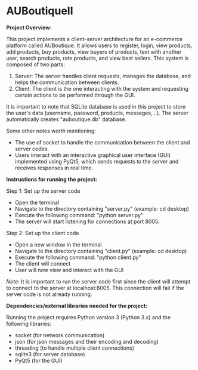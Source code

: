 # AUBoutiqueII

**Project Overview:**

This project implements a client-server architecture for an e-commerce platform called AUBoutique. It allows users to register, login, view products, add products, buy products, view buyers of products, text with another user, search products, rate products, and view best sellers. This system is composed of two parts: 
1. Server: The server handles client requests, manages the database, and helps the communication between clients. 
2. Client: The client is the one interacting with the system and requesting certain actions to be performed through the GUI. 

It is important to note that SQLite database is used in this project to store the user's data (username, password, products, messages,...). The server automatically creates "auboutique.db" database. 

Some other notes worth mentioning: 
- The use of socket to handle the communication between the client and server codes.
- Users interact with an interactive graphical user interface (GUI) implemented using PyQt5, which sends requests to the server and receives responses in real time.


**Instructions for running the project:**

Step 1: Set up the server code 
  - Open the terminal
  - Navigate to the directory containing "server.py" (example: cd desktop)
  - Execute the following command: "python server.py"
  - The server will start listening for connections at port 8005.

Step 2: Set up the client code
  - Open a new window in the terminal
  - Navigate to the directory containing "client.py" (example: cd desktop)
  - Execute the following command: "python client.py"
  - The client will connect
  - User will now view and interact with the GUI 

*Note:* It is important to run the server code first since the client will attempt to connect to the server at localhost:8005. This connection will fail if the server code is not already running.


**Dependencies/external libraries needed for the project:** 

Running the project requires Python version 3 (Python 3.x) and the following libraries: 
  - socket (for network communication) 
  - json (for json messages and their encoding and decoding) 
  - threading (to handle multiple client connections)
  - sqlite3 (for server database)
  - PyQt5 (for the GUI)
